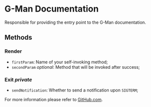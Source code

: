 # G-Man Documentation

Responsible for providing the entry point to the G-Man documentation.

## Methods

### Render
    
 * `firstParam`: Name of your self-invoking method;
 * `secondParam` *optional*: Method that will be invoked after success;
    
### Exit *private*

 * `sendNotification`: Whether to send a notification upon `SIGTERM`;
 
For more information please refer to [GitHub.com](GitHub.com).
